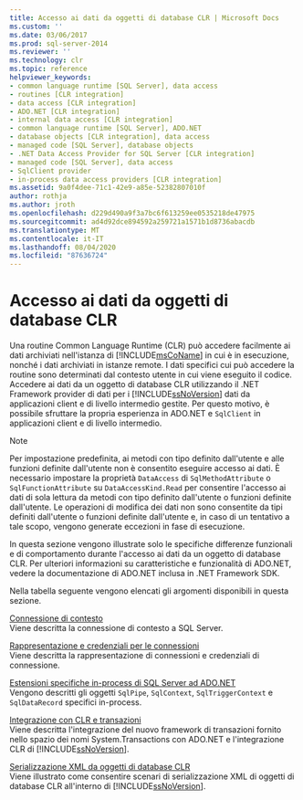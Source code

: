 ```yaml
---
title: Accesso ai dati da oggetti di database CLR | Microsoft Docs
ms.custom: ''
ms.date: 03/06/2017
ms.prod: sql-server-2014
ms.reviewer: ''
ms.technology: clr
ms.topic: reference
helpviewer_keywords:
- common language runtime [SQL Server], data access
- routines [CLR integration]
- data access [CLR integration]
- ADO.NET [CLR integration]
- internal data access [CLR integration]
- common language runtime [SQL Server], ADO.NET
- database objects [CLR integration], data access
- managed code [SQL Server], database objects
- .NET Data Access Provider for SQL Server [CLR integration]
- managed code [SQL Server], data access
- SqlClient provider
- in-process data access providers [CLR integration]
ms.assetid: 9a0f4dee-71c1-42e9-a85e-52382807010f
author: rothja
ms.author: jroth
ms.openlocfilehash: d229d490a9f3a7bc6f613259ee0535218de47975
ms.sourcegitcommit: ad4d92dce894592a259721a1571b1d8736abacdb
ms.translationtype: MT
ms.contentlocale: it-IT
ms.lasthandoff: 08/04/2020
ms.locfileid: "87636724"
---
```

# <a name="data-access-from-clr-database-objects"></a>Accesso ai dati da oggetti di database CLR
  Una routine Common Language Runtime (CLR) può accedere facilmente ai dati archiviati nell'istanza di [!INCLUDE[msCoName](../../../includes/ssnoversion-md.md)] in cui è in esecuzione, nonché i dati archiviati in istanze remote. I dati specifici cui può accedere la routine sono determinati dal contesto utente in cui viene eseguito il codice. Accedere ai dati da un oggetto di database CLR utilizzando il .NET Framework provider di dati per i [!INCLUDE[ssNoVersion](../../../includes/ssnoversion-md.md)] dati da applicazioni client e di livello intermedio gestite. Per questo motivo, è possibile sfruttare la propria esperienza in ADO.NET e `SqlClient` in applicazioni client e di livello intermedio.  
  
> [!NOTE]  
>  Per impostazione predefinita, ai metodi con tipo definito dall'utente e alle funzioni definite dall'utente non è consentito eseguire accesso ai dati. È necessario impostare la proprietà `DataAccess` di `SqlMethodAttribute` o `SqlFunctionAttribute` su `DataAccessKind.Read` per consentire l'accesso ai dati di sola lettura da metodi con tipo definito dall'utente o funzioni definite dall'utente. Le operazioni di modifica dei dati non sono consentite da tipi definiti dall'utente o funzioni definite dall'utente e, in caso di un tentativo a tale scopo, vengono generate eccezioni in fase di esecuzione.  
  
 In questa sezione vengono illustrate solo le specifiche differenze funzionali e di comportamento durante l'accesso ai dati da un oggetto di database CLR. Per ulteriori informazioni su caratteristiche e funzionalità di ADO.NET, vedere la documentazione di ADO.NET inclusa in .NET Framework SDK.  
  
 Nella tabella seguente vengono elencati gli argomenti disponibili in questa sezione.  
  
 [Connessione di contesto](context-connection.md)  
 Viene descritta la connessione di contesto a SQL Server.  
  
 [Rappresentazione e credenziali per le connessioni](impersonation-and-credentials-for-connections.md)  
 Viene descritta la rappresentazione di connessioni e credenziali di connessione.  
  
 [Estensioni specifiche in-process di SQL Server ad ADO.NET](../../clr-integration-data-access-in-process-ado-net/sql-server-in-process-specific-extensions-to-ado-net.md)  
 Vengono descritti gli oggetti `SqlPipe`, `SqlContext`, `SqlTriggerContext` e `SqlDataRecord` specifici in-process.  
  
 [Integrazione con CLR e transazioni](../../native-client-ole-db-transactions/transactions.md)  
 Viene descritta l'integrazione del nuovo framework di transazioni fornito nello spazio dei nomi System.Transactions con ADO.NET e l'integrazione CLR di [!INCLUDE[ssNoVersion](../../../includes/ssnoversion-md.md)].  
  
 [Serializzazione XML da oggetti di database CLR](../../../database-engine/dev-guide/xml-serialization-from-clr-database-objects.md)  
 Viene illustrato come consentire scenari di serializzazione XML di oggetti di database CLR all'interno di [!INCLUDE[ssNoVersion](../../../includes/ssnoversion-md.md)].  
  
  
